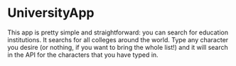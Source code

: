 # UniversityApp

This app is pretty simple and straightforward: you can search for education institutions. It searchs for all colleges around the world. Type any character you desire 
(or nothing, if you want to bring the whole list!) and it will search in the API for the characters that you have typed in.
